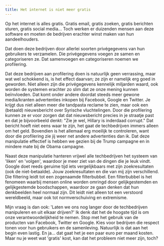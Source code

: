 ```yaml
---
title: Het internet is niet meer gratis
---
```


Op het internet is alles gratis. Gratis email, gratis zoeken, gratis
berichten sturen, gratis social media... Toch werken er duizenden
mensen aan deze software en moeten de bedrijven erachter winst maken
van hun aandeelhouders. 

Dat doen deze bedrijven door allerlei soorten privégegevens van hun gebruikers te 
verzamelen. Die privégegevens voegen ze samen en categoriseren ze. Dat 
samenvoegen en categoriseren noemen we profilering.

Dat deze bedrijven aan profilering doen is natuurlijk geen verrassing,
maar wat wel schokkend is, is het effect daarvan; ze zijn er namelijk
erg goed in geworden. Niet alleen zijn die privégegevens kennelijk
miljarden waard, ook worden de systemen erachter zo slim dat ze onze
mening kunnen beïnvloeden. Dat komt onder andere doordat steeds meer
gewone media/kranten advertenties inkopen bij Facebook, Google en
Twitter. Je krijgt dus niet alleen meer die tandpasta reclame te zien,
maar ook een (betaald) nieuwsbericht over Syrische vluchtelingen. Door
die profilering kunnen ze er voor zorgen dat dat nieuwsbericht precies
in je straatje past en dat je bijvoorbeeld denkt: "Zie je wel, Hillary
is inderdaad corrupt." Dat bericht hoeft niet eens waar te zijn, het
gaat de techbedrijven immers alleen om het geld. Bovendien is het
allemaal erg moeilijk te controleren, want door die profilering zie
jij weer net andere advertenties dan ik. Dat deze manipulatie
effectief is hebben we gezien bij de Trump campagne en in mindere mate
bij de Obama campagne.

Naast deze manipulatie hanteren vrijwel alle techbedrijven het systeem
van 'liken' en 'volgen', waardoor je meer ziet van de dingen die je
leuk vindt. Google doet reeds geruime tijd iets vergelijkbaars met
zijn zoekresultaten (ook de niet-betaalde). Jouw zoekresultaten en die
van mij zijn verschillend. Die filtering leidt tot een zogenaamde
filterbubbel. Een filterbubbel is het fenomeen waarbij mensen online
worden omringd door gelijkgestemden en gelijkgestemde boodschappen,
waardoor ze gaan denken dat hun denkbeelden heel normaal zijn. Dit
leidt niet alleen tot een verstoord wereldbeeld, maar ook tot
normverschuiving en extremisme.

Mijn vraag is dan ook: 'Laten we ons nog langer door de techbedrijven
manipuleren en uit elkaar drijven?' Ik denk dat het de hoogste tijd is
om onze verantwoordelijkheid te nemen. Stop met het gebruik van de
producten van Facebook, Twitter en Google. Kies voor bedrijven die
respect tonen voor hun gebruikers en de samenleving. Natuurlijk is dat
aan het begin even lastig. En ja... dat gaat het je een paar euro per
maand kosten. Maar nu je weet wat 'gratis' kost, kan dat het probleem
niet meer zijn, toch?